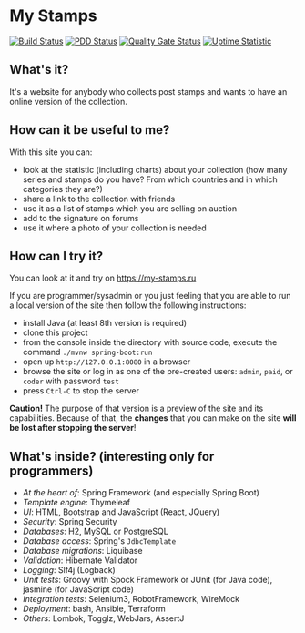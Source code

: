 # My Stamps

[![Build Status](https://travis-ci.org/php-coder/mystamps.svg?branch=master)](https://travis-ci.org/php-coder/mystamps)
[![PDD Status](http://www.0pdd.com/svg?name=php-coder/mystamps)](http://www.0pdd.com/p?name=php-coder/mystamps)
[![Quality Gate Status](https://sonarcloud.io/api/project_badges/measure?project=ru.mystamps%3Amystamps&metric=alert_status)](https://sonarcloud.io/dashboard?id=ru.mystamps%3Amystamps)
[![Uptime Statistic](https://badgen.net/uptime-robot/month/ur243278-551fbb732949dbdee27c7552)](https://stats.uptimerobot.com/1jXAjFpgP)

## What's it?

It's a website for anybody who collects post stamps and wants to have an online version of the collection.

## How can it be useful to me?

With this site you can:
* look at the statistic (including charts) about your collection (how many series and stamps do you have? From which countries and in which categories they are?)
* share a link to the collection with friends
* use it as a list of stamps which you are selling on auction
* add to the signature on forums
* use it where a photo of your collection is needed

## How can I try it?

You can look at it and try on https://my-stamps.ru

If you are programmer/sysadmin or you just feeling that you are able to run a local version of the site then follow the following instructions:

* install Java (at least 8th version is required)
* clone this project
* from the console inside the directory with source code, execute the command `./mvnw spring-boot:run`
* open up `http://127.0.0.1:8080` in a browser
* browse the site or log in as one of the pre-created users: `admin`, `paid`, or `coder` with password `test`
* press `Ctrl-C` to stop the server

**Caution!** The purpose of that version is a preview of the site and its capabilities. Because of that, the **changes** that you can make on the site **will be lost after stopping the server**!

## What's inside? (interesting only for programmers)

* *At the heart of*: Spring Framework (and especially Spring Boot)
* *Template engine*: Thymeleaf
* *UI*: HTML, Bootstrap and JavaScript (React, JQuery)
* *Security*: Spring Security
* *Databases*: H2, MySQL or PostgreSQL
* *Database access*: Spring's `JdbcTemplate`
* *Database migrations*: Liquibase
* *Validation*: Hibernate Validator
* *Logging*: Slf4j (Logback)
* *Unit tests*: Groovy with Spock Framework or JUnit (for Java code), jasmine (for JavaScript code)
* *Integration tests*: Selenium3, RobotFramework, WireMock
* *Deployment*: bash, Ansible, Terraform
* *Others*: Lombok, Togglz, WebJars, AssertJ
